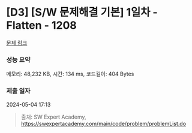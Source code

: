 # [D3] [S/W 문제해결 기본] 1일차 - Flatten - 1208 

[문제 링크](https://swexpertacademy.com/main/code/problem/problemDetail.do?contestProbId=AV139KOaABgCFAYh) 

### 성능 요약

메모리: 48,232 KB, 시간: 134 ms, 코드길이: 404 Bytes

### 제출 일자

2024-05-04 17:13



> 출처: SW Expert Academy, https://swexpertacademy.com/main/code/problem/problemList.do